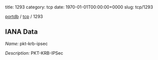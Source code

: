 title: 1293
category: tcp
date: 1970-01-01T00:00:00+0000
slug: tcp/1293

[portdb](/) / [tcp](/category/tcp.html) / 1293


## IANA Data

_Name:_ pkt-krb-ipsec

_Description:_ PKT-KRB-IPSec

